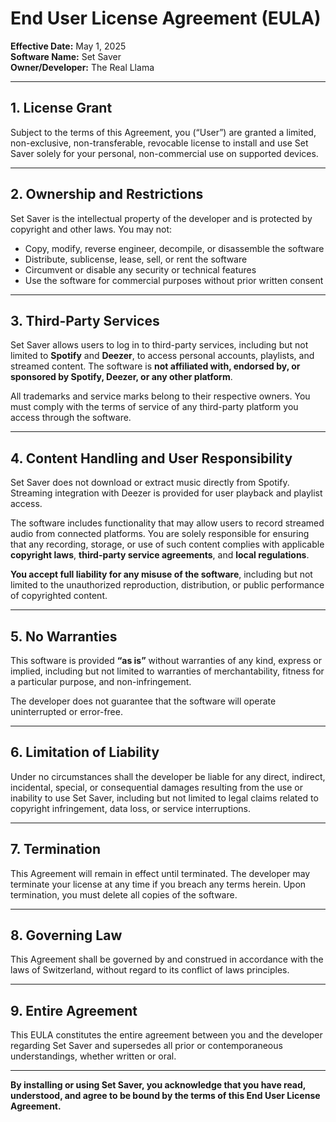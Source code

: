 # End User License Agreement (EULA)

**Effective Date:** May 1, 2025  
**Software Name:** Set Saver  
**Owner/Developer:** The Real Llama

---

## 1. License Grant

Subject to the terms of this Agreement, you (“User”) are granted a limited, non-exclusive, non-transferable, revocable license to install and use Set Saver solely for your personal, non-commercial use on supported devices.

---

## 2. Ownership and Restrictions

Set Saver is the intellectual property of the developer and is protected by copyright and other laws. You may not:

- Copy, modify, reverse engineer, decompile, or disassemble the software  
- Distribute, sublicense, lease, sell, or rent the software  
- Circumvent or disable any security or technical features  
- Use the software for commercial purposes without prior written consent

---

## 3. Third-Party Services

Set Saver allows users to log in to third-party services, including but not limited to **Spotify** and **Deezer**, to access personal accounts, playlists, and streamed content. The software is **not affiliated with, endorsed by, or sponsored by Spotify, Deezer, or any other platform**.

All trademarks and service marks belong to their respective owners. You must comply with the terms of service of any third-party platform you access through the software.

---

## 4. Content Handling and User Responsibility

Set Saver does not download or extract music directly from Spotify. Streaming integration with Deezer is provided for user playback and playlist access.

The software includes functionality that may allow users to record streamed audio from connected platforms. You are solely responsible for ensuring that any recording, storage, or use of such content complies with applicable **copyright laws**, **third-party service agreements**, and **local regulations**.

**You accept full liability for any misuse of the software**, including but not limited to the unauthorized reproduction, distribution, or public performance of copyrighted content.

---

## 5. No Warranties

This software is provided **“as is”** without warranties of any kind, express or implied, including but not limited to warranties of merchantability, fitness for a particular purpose, and non-infringement.

The developer does not guarantee that the software will operate uninterrupted or error-free.

---

## 6. Limitation of Liability

Under no circumstances shall the developer be liable for any direct, indirect, incidental, special, or consequential damages resulting from the use or inability to use Set Saver, including but not limited to legal claims related to copyright infringement, data loss, or service interruptions.

---

## 7. Termination

This Agreement will remain in effect until terminated. The developer may terminate your license at any time if you breach any terms herein. Upon termination, you must delete all copies of the software.

---

## 8. Governing Law

This Agreement shall be governed by and construed in accordance with the laws of Switzerland, without regard to its conflict of laws principles.

---

## 9. Entire Agreement

This EULA constitutes the entire agreement between you and the developer regarding Set Saver and supersedes all prior or contemporaneous understandings, whether written or oral.

---

**By installing or using Set Saver, you acknowledge that you have read, understood, and agree to be bound by the terms of this End User License Agreement.**
